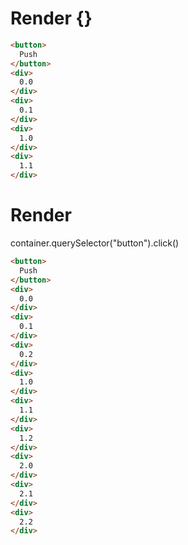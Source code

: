 # Render {}
```html
<button>
  Push
</button>
<div>
  0.0
</div>
<div>
  0.1
</div>
<div>
  1.0
</div>
<div>
  1.1
</div>
```


# Render 
container.querySelector("button").click()

```html
<button>
  Push
</button>
<div>
  0.0
</div>
<div>
  0.1
</div>
<div>
  0.2
</div>
<div>
  1.0
</div>
<div>
  1.1
</div>
<div>
  1.2
</div>
<div>
  2.0
</div>
<div>
  2.1
</div>
<div>
  2.2
</div>
```